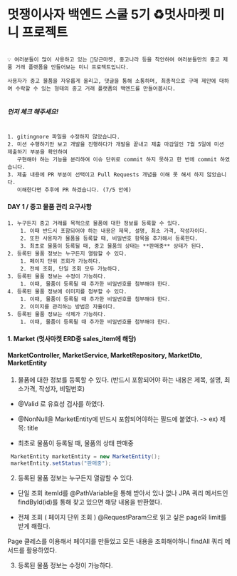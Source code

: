 # 멋쟁이사자 백엔드 스쿨 5기 ♻️멋사마켓 미니 프로젝트 

```

💡 여러분들이 많이 사용하고 있는 🥕당근마켓, 중고나라 등을 착안하여 여러분들만의 중고 제품 거래 플랫폼을 만들어보는 미니 프로젝트입니다.

사용자가 중고 물품을 자유롭게 올리고, 댓글을 통해 소통하며, 최종적으로 구매 제안에 대하여 수락할 수 있는 형태의 중고 거래 플랫폼의 백엔드를 만들어봅시다.


```

##### 먼저 체크 해주세요!

```

1. gitingnore 파일을 수정하지 않았습니다.
2. 미션 수행하기만 보고 개발을 진행하다가 개발을 끝내고 제출 마감일인 7월 5일에 미션 제출하기 부분을 확인하여 
   구현해야 하는 기능을 분리하여 이슈 단위로 commit 하지 못하고 한 번에 commit 하였습니다.
3. 제출 내용에 PR 부분이 선택이고 Pull Requests 개념을 이해 못 해서 하지 않았습니다.
   이해한다면 추후에 PR 하겠습니다. (7/5 안에)

```
#### DAY 1 / 중고 물품 관리 요구사항

```
1. 누구든지 중고 거래를 목적으로 물품에 대한 정보를 등록할 수 있다. 
    1. 이때 반드시 포함되어야 하는 내용은 제목, 설명, 최소 가격, 작성자이다.
    2. 또한 사용자가 물품을 등록할 때, 비밀번호 항목을 추가해서 등록한다.
    3. 최초로 물품이 등록될 때, 중고 물품의 상태는 **판매중** 상태가 된다.
2. 등록된 물품 정보는 누구든지 열람할 수 있다. 
    1. 페이지 단위 조회가 가능하다.
    2. 전체 조회, 단일 조회 모두 가능하다.
3. 등록된 물품 정보는 수정이 가능하다. 
    1. 이때, 물품이 등록될 때 추가한 비밀번호를 첨부해야 한다.
4. 등록된 물품 정보에 이미지를 첨부할 수 있다.
    1. 이때, 물품이 등록될 때 추가한 비밀번호를 첨부해야 한다.
    2. 이미지를 관리하는 방법은 자율이다.
5. 등록된 물품 정보는 삭제가 가능하다. 
    1. 이때, 물품이 등록될 때 추가한 비밀번호를 첨부해야 한다.

```

#### 1. Market (멋사마켓 ERD중 sales_item에 해당) 
#### MarketController, MarketService, MarketRepository, MarketDto, MarketEntity

1. 물품에 대한 정보를 등록할 수 있다. (반드시 포함되어야 하는 내용은 제목, 설명, 최소가격, 작성자, 비밀번호)
 
 * @Valid 로 유효성 검사를 하였다. 

 * @NonNull을 MarketEntity에 반드시 포함되어야하는 필드에 붙였다. -> ex) 제목: title

 * 최초로 물품이 등록될 때, 물품의 상태 판매중 
 ```java
  MarketEntity marketEntity = new MarketEntity();
  marketEntity.setStatus("판매중");
 ```
2. 등록된 물품 정보는 누구든지 열람할 수 있다.

* 단일 조회
 itemId를 @PathVariable을 통해 받아서 있나 없나 JPA 쿼리 메서드인 findById(id)를 통해 찾고 있으면 해당 내용을 반환했다.

* 전체 조회 ( 페이지 단위 조회 )
@RequestParam으로 읽고 싶은 page와 limit를 받게 해줬다.

Page 클레스를 이용해서 페이지를 만들었고 모든 내용을 조회해야하니 findAll 쿼리 메서드를 활용하였다.


3. 등록된 물품 정보는 수정이 가능하다. 
 


   





